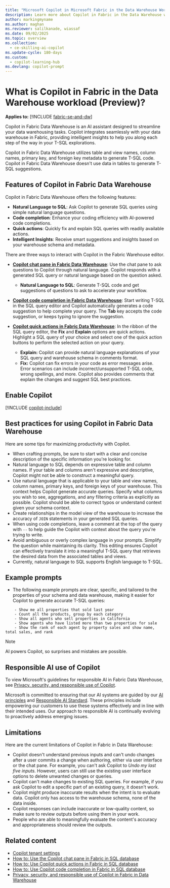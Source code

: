 ```yaml
---
title: "Microsoft Copilot in Microsoft Fabric in the Data Warehouse Workload Overview"
description: Learn more about Copilot in Fabric in the Data Warehouse workload.
author: markingmyname
ms.author: maghan
ms.reviewer: salilkanade, wiassaf
ms.date: 09/02/2025
ms.topic: overview
ms.collection:
  - ce-skilling-ai-copilot
ms.update-cycle: 180-days
ms.custom:
  - copilot-learning-hub
ms.devlang: copilot-prompt
---
```


# What is Copilot in Fabric in the Data Warehouse workload (Preview)?

**Applies to:** [!INCLUDE [fabric-se-and-dw](includes/applies-to-version/fabric-se-and-dw.md)]

Copilot in Fabric Data Warehouse is an AI assistant designed to streamline your data warehousing tasks. Copilot integrates seamlessly with your data warehouse in Fabric, providing intelligent insights to help you along each step of the way in your T-SQL explorations.

Copilot in Fabric Data Warehouse utilizes table and view names, column names, primary key, and foreign key metadata to generate T-SQL code. Copilot in Fabric Data Warehouse doesn't use data in tables to generate T-SQL suggestions.

## Features of Copilot in Fabric Data Warehouse

Copilot in Fabric Data Warehouse offers the following features:

- **Natural Language to SQL**: Ask Copilot to generate SQL queries using simple natural language questions.
- **Code completion**: Enhance your coding efficiency with AI-powered code completions.
- **Quick actions**: Quickly fix and explain SQL queries with readily available actions.
- **Intelligent Insights**: Receive smart suggestions and insights based on your warehouse schema and metadata.

There are three ways to interact with Copilot in the Fabric Warehouse editor.

- **[Copilot chat pane in Fabric Data Warehouse](copilot-chat-pane.md)**: Use the chat pane to ask questions to Copilot through natural language. Copilot responds with a generated SQL query or natural language based on the question asked.
  - **Natural Language to SQL**: Generate T-SQL code and get suggestions of questions to ask to accelerate your workflow.

- **[Copilot code completion in Fabric Data Warehouse](copilot-code-completion.md)**: Start writing T-SQL in the SQL query editor and Copilot automatically generates a code suggestion to help complete your query. The **Tab** key accepts the code suggestion, or keeps typing to ignore the suggestion.

- **[Copilot quick actions in Fabric Data Warehouse](copilot-quick-action.md)**: In the ribbon of the SQL query editor, the **Fix** and **Explain** options are quick actions. Highlight a SQL query of your choice and select one of the quick action buttons to perform the selected action on your query.
  - **Explain:** Copilot can provide natural language explanations of your SQL query and warehouse schema in comments format.
  - **Fix:** Copilot can fix errors in your code as error messages arise. Error scenarios can include incorrect/unsupported T-SQL code, wrong spellings, and more. Copilot also provides comments that explain the changes and suggest SQL best practices.

## Enable Copilot

[!INCLUDE [copilot-include](../includes/copilot-include.md)]

## Best practices for using Copilot in Fabric Data Warehouse

Here are some tips for maximizing productivity with Copilot.

- When crafting prompts, be sure to start with a clear and concise description of the specific information you're looking for.
- Natural language to SQL depends on expressive table and column names. If your table and columns aren't expressive and descriptive, Copilot might not be able to construct a meaningful query.
- Use natural language that is applicable to your table and view names, column names, primary keys, and foreign keys of your warehouse. This context helps Copilot generate accurate queries. Specify what columns you wish to see, aggregations, and any filtering criteria as explicitly as possible. Copilot should be able to correct typos or understand context given your schema context.
- Create relationships in the model view of the warehouse to increase the accuracy of `JOIN` statements in your generated SQL queries.
- When using code completions, leave a comment at the top of the query with `--` to help guide the Copilot with context about the query you're trying to write.
- Avoid ambiguous or overly complex language in your prompts. Simplify the question while maintaining its clarity. This editing ensures Copilot can effectively translate it into a meaningful T-SQL query that retrieves the desired data from the associated tables and views.
- Currently, natural language to SQL supports English language to T-SQL.

## Example prompts

- The following example prompts are clear, specific, and tailored to the properties of your schema and data warehouse, making it easier for Copilot to generate accurate T-SQL queries:

```copilot-prompt
    - Show me all properties that sold last year
    - Count all the products, group by each category
    - Show all agents who sell properties in California
    - Show agents who have listed more than two properties for sale
    - Show the rank of each agent by property sales and show name, total sales, and rank
```

> [!NOTE]  
> AI powers Copilot, so surprises and mistakes are possible.

## Responsible AI use of Copilot

To view Microsoft's guidelines for responsible AI in Fabric Data Warehouse, see [Privacy, security, and responsible use of Copilot](/fabric/fundamentals/copilot-data-warehouse-privacy-security).

Microsoft is committed to ensuring that our AI systems are guided by our [AI principles](https://www.microsoft.com/ai/principles-and-approach/) and [Responsible AI Standard](https://www.microsoft.com/ai/responsible-ai). These principles include empowering our customers to use these systems effectively and in line with their intended uses. Our approach to responsible AI is continually evolving to proactively address emerging issues.

## Limitations

Here are the current limitations of Copilot in Fabric in Data Warehouse:

- Copilot doesn't understand previous inputs and can't undo changes after a user commits a change when authoring, either via user interface or the chat pane. For example, you can't ask Copilot to *Undo my last five inputs.* However, users can still use the existing user interface options to delete unwanted changes or queries.
- Copilot can't make changes to existing SQL queries. For example, if you ask Copilot to edit a specific part of an existing query, it doesn't work.
- Copilot might produce inaccurate results when the intent is to evaluate data. Copilot only has access to the warehouse schema, none of the data inside.
- Copilot responses can include inaccurate or low-quality content, so make sure to review outputs before using them in your work.
- People who are able to meaningfully evaluate the content's accuracy and appropriateness should review the outputs.

## Related content

- [Copilot tenant settings](../admin/service-admin-portal-copilot.md)
- [How to: Use the Copilot chat pane in Fabric in SQL database](copilot-chat-pane.md)
- [How to: Use Copilot quick actions in Fabric in SQL database](copilot-quick-action.md)
- [How to: Use Copilot code completion in Fabric in SQL database](copilot-code-completion.md)
- [Privacy, security, and responsible use of Copilot in Fabric in Data Warehouse](../fundamentals/copilot-data-warehouse-privacy-security.md)
